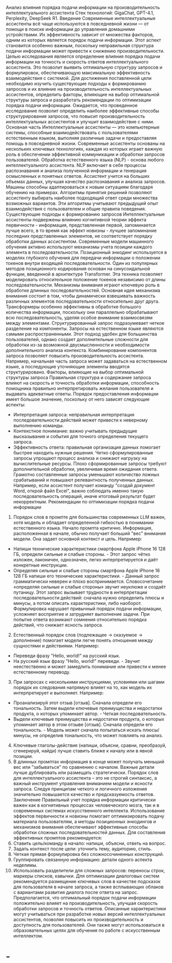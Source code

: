 Анализ влияния порядка подачи информации на производительность интеллектуального ассистента
Стек технологий: GigaChat, GPT-4.1, Perplexity, DeepSeek R1.
Введение
Современные интеллектуальные ассистенты всё чаще используются в повседневной жизни — от помощи в поиске информации до управления домашними устройствами. Их эффективность зависит от множества факторов, одним из которых является порядок подачи информации. Этот аспект становится особенно важным, поскольку неправильная структура подачи информации может привести к снижению производительности.
Целью исследования является определение влияния порядка подачи информации на точность и скорость ответов интеллектуального ассистента. Это позволит выявить оптимальную структуру запросов и формулировок, обеспечивающую максимальную эффективность взаимодействия с системой.
Для достижения поставленной цели необходимо изучить существующие подходы к формированию запросов и их влияние на производительность интеллектуальных ассистентов, определить факторы, влияющие на выбор оптимальной структуры запроса и разработать рекомендации по оптимизации порядка подачи информации. 
Ожидается, что проведенное исследование позволит определить наиболее эффективные способы структурирования запросов, что повысит производительность интеллектуальных ассистентов и улучшит взаимодействие с ними. 
Основная часть
Интеллектуальные ассистенты — это компьютерные системы, способные взаимодействовать с пользователями естественным языком, выполняя различные задачи и предоставляя помощь в повседневной жизни. Современные ассистенты основаны на нескольких ключевых технологиях, каждая из которых играет важную роль в обеспечении эффективной коммуникации и обработки запросов пользователей.
Обработка естественного языка (NLP) - основа любого интеллектуального ассистента. NLP включает в себя процессы распознавания и анализа полученной информации и генерация осмысленных и понятных ответов. 
Ассистент учится на больших объемах данных, улучшая качество распознавания и анализа запросов. Машины способны адаптироваться к новым ситуациям благодаря обучению на примерах.
Алгоритмы принятия решений позволяют ассистенту выбирать наиболее подходящий ответ среди множества возможных вариантов. Эти алгоритмы учитывают предыдущий опыт взаимодействия с пользователем и общие правила поведения.
Существующие подходы к формированию запросов 
Интеллектуальные ассистенты подвержены влиянию когнитивной теории эффекта первичности - информация, представленная первой, запоминается лучше всего, в то время как эффект новизны - лучшее запоминание последних представленных элементов, не соответствует порядку обработки данных ассистентом. 
Современные модели машинного обучения активно используют механизмы учета позиции каждого элемента в последовательности. 
Позиционный энкодинг используется в моделях глубокого обучения для передачи информации о положении токенов внутри входящей последовательности. Один из популярных методов позиционного кодирования основан на синусоидальной функции, введенной в архитектуре Transformer. Эта техника позволяет моделировать относительное положение токенов независимо от длины последовательности. 
Механизмы внимания играют ключевую роль в обработке длинных последовательностей. Основная идея механизма внимания состоит в том, чтобы динамически взвешивать важность различных элементов последовательности относительно друг друга. 
Трансформеры особенно эффективны в обработке большого количества информации, поскольку они параллельно обрабатывают всю последовательность, уделяя особое внимание взаимосвязям между элементами. 
Структурированный запрос подразумевает четкое разделение на компоненты. 
Запросы на естественном языке являются самыми распространенными. Этот подход удобен для большинства пользователей, однако создает дополнительные сложности для обработки из-за возможной двусмысленности и необходимости дополнительного анализа контекста.
Комбинирование компонентов запроса позволяет повысить производительность ассистента. Например, начальная часть запроса может задаваться на естественном языке, а последующие уточняющие элементы вводятся структурировано. 
Факторы, влияющие на выбор оптимальной структуры запроса 
Правильная структура и содержание запроса влияют на скорость и точность обработки информации, способность помощника правильно интерпретировать желания пользователя и выдавать адекватные ответы. 
Порядок предоставления информации имеет большое значение, поскольку от него зависят следующие аспекты: 
- Интерпретация запроса: неправильная интерпретация последовательности действий может привести к неверному выполнению команды. 
- Контекстное понимание: важно учитывать предыдущие высказывания и события для точного определения текущего запроса. 
- Эффективность ответа: правильная организация данных помогает быстрее находить нужные решения. 
Четко сформулированные запросы упрощают процесс анализа и снижают нагрузку на вычислительные ресурсы. Плохо сформированные запросы требуют дополнительной обработки, увеличивая время ожидания ответа. 
Грамотно составленные запросы уменьшают количество ложных срабатываний и повышают релевантность полученных данных. 
Например, если ассистент получает команду "создай документ Word, открой файл Excel", важно соблюдать именно такую последовательность операций, иначе итоговый результат будет некорректным.
Рекомендации по оптимизации порядка подачи информации
1. Порядок слов в промпте для большинства современных LLM важен, хотя модель и обладает определенной гибкостью в понимании естественного языка. 
Начало промпта критично. Информация, расположенная в начале, обычно получает больший "вес" внимания модели. Она задает основной контекст и цель.
Например: 
- Напиши технические характеристики смартфона Apple iPhone 16 128 ГБ, определи сильные и слабые стороны. - Этот запрос чётко изложен, лаконичен, однозначен, легко интерпретируется и даёт конкретные инструкции. 
- Определяя сильные и слабые стороны смартфона Apple iPhone 16 128 ГБ напиши его технические характеристики. - Данный запрос грамматически неверен и плохо воспринимается. Словосочетание «определяя сильные и слабые стороны» звучит неуклюже и создаёт путаницу. Этот запрос вызывает трудности в интерпретации последовательности действий: сначала нужно определить плюсы и минусы, а потом описать характеристики, либо наоборот. Формулировка нарушает привычный порядок подачи информации, усложняет восприятие и затрудняет выполнение задачи. При попытке ответа возникают сомнения относительно порядка действий, что снижает ясность запроса. 
2. Естественный порядок слов (подлежащее -> сказуемое -> дополнение) помогает модели легче понять отношения между сущностями и действиями. 
Например: 
- Переведи фразу "Hello, world!" на русский язык. 
- На русский язык фразу "Hello, world!" переведи. - Звучит неестественно и может замедлить понимание или привести к менее естественному переводу. 
3. При запросах с несколькими инструкциями, условиями или шагами порядок их следования напрямую влияет на то, как модель их интерпретирует и выполняет.
Например: 
- Проанализируй этот отзыв [отзыв]. Сначала определи его тональность. Затем выдели ключевые преимущества и недостатки продукта, о которых упоминает автор. - Четкая последовательность. 
- Выдели ключевые преимущества и недостатки продукта, о которых упоминает автор в этом отзыве [отзыв]. Сначала определи его тональность. - Модель может сначала попытаться искать плюсы/минусы, не определив тональность, что может повлиять на анализ. 
4. Ключевые глаголы-действия (напиши, объясни, сравни, преобразуй, сгенерируй, найди) лучше ставить ближе к началу или в явной позиции. 
5. В длинных промптах информация в конце может получать меньший вес или "забываться" по сравнению с началом. Важные детали лучше дублировать или размещать стратегически.
Порядок слов для интеллектуального ассистента – это не строгий синтаксис, а важный инструмент управления вниманием модели и ясности запроса. Следуя принципам четкого и логичного изложения значительно повышается качество и предсказуемость ответов.
Заключение
Правильный учет порядка информации критически важен как в когнитивных процессах человеческого мозга, так и в современных системах искусственного интеллекта. Использование эффектов первичности и новизны помогает оптимизировать подачу материала пользователям, а методы позиционных энкодингов и механизмов внимания обеспечивают эффективные способы обработки сложных последовательностей данных. 
Для составления эффективных промптов рекомендуется: 
1. Ставить цель/команду в начало: напиши, объясни, ответь на вопрос. 
2. Задать контекст после цели: уточнить тему, аудиторию, стиль. 
3. Четкая прямая формулировка без сложносочиненных конструкций. 
4. Группировать связанную информацию: детали одного аспекта неделимы. 
5. Использовать разделители для сложных запросов: переносы строк, маркеры списков, кавычки. 
Для оптимизации диалоговых систем рекомендуется размещение ключевых слов в качестве подсказок для пользователя в начале запроса, а также всплывающих облаков с вариантами развития диалога после ответа на запрос. 
Предполагается, что оптимальный порядок подачи информации положительно влияет на производительность, улучшая скорость обработки запросов и точность ответов.
Описанные характеристики могут учитываться при разработке новых версий интеллектуальных ассистентов, позволяя повысить их производительность и доступность для пользователей. Они также могут использоваться в образовательных целях для обучения по работе с искусственным интеллектом.
# -
